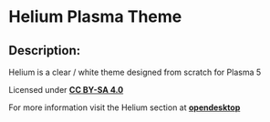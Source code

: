 # Helium Plasma Theme

## Description:

Helium is a clear / white theme designed from scratch for Plasma 5

Licensed under **[CC BY-SA 4.0](https://github.com/mcder3/Helium-Plasma-Theme/tree/master/LICENSE.md "CC BY-SA 4.0")**

For more information visit the Helium section at **[opendesktop](https://www.opendesktop.org/p/998869/ "opendesktop")**
